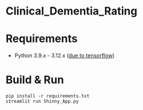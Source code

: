 # Clinical_Dementia_Rating

# Requirements
- Python 3.9.x - 3.12.x ([due to tensorflow](https://www.tensorflow.org/install/pip#windows-native))

# Build & Run
```
pip install -r requirements.txt
streamlit run Shinny_App.py
```